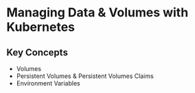 # Managing Data & Volumes with Kubernetes

## Key Concepts

- Volumes
- Persistent Volumes & Persistent Volumes Claims
- Environment Variables
